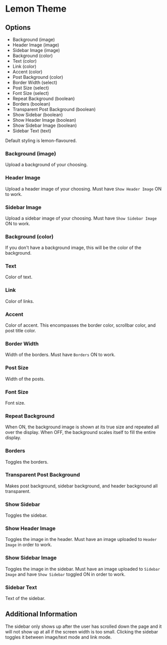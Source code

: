# Lemon Theme

## Options

- Background (image)
- Header Image (image)
- Sidebar Image (image)
- Background (color)
- Text (color)
- Link (color)
- Accent (color)
- Post Background (color)
- Border Width (select)
- Post Size (select)
- Font Size (select)
- Repeat Background (boolean)
- Borders (boolean)
- Transparent Post Background (boolean)
- Show Sidebar (boolean)
- Show Header Image (boolean)
- Show Sidebar Image (boolean)
- Sidebar Text (text)

Default styling is lemon-flavoured.

### Background (image)

Upload a background of your choosing.

### Header Image 

Upload a header image of your choosing. Must have ``Show Header Image`` ON to work.

### Sidebar Image 

Upload a sidebar image of your choosing. Must have ``Show Sidebar Image`` ON to work.

### Background (color)

If you don't have a background image, this will be the color of the background. 

### Text

Color of text.

### Link

Color of links.

### Accent

Color of accent. This encompasses the border color, scrollbar color, and post title color.

### Border Width

Width of the borders. Must have ``Borders`` ON to work.

### Post Size

Width of the posts. 

### Font Size

Font size.

### Repeat Background

When ON, the background image is shown at its true size and repeated all over the display. When OFF, the background scales itself to fill the entire display.

### Borders

Toggles the borders.

### Transparent Post Background

Makes post background, sidebar background, and header background all transparent. 

### Show Sidebar

Toggles the sidebar.

### Show Header Image

Toggles the image in the header. Must have an image uploaded to ``Header Image`` in order to work.

### Show Sidebar Image

Toggles the image in the sidebar. Must have an image uploaded to ``Sidebar Image`` and have ``Show Sidebar`` toggled ON in order to work.

### Sidebar Text

Text of the sidebar. 

## Additional Information

The sidebar only shows up after the user has scrolled down the page and it will not show up at all if the screen width is too small. Clicking the sidebar toggles it between image/text mode and link mode. 